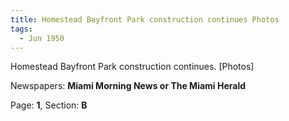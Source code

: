 ```yaml
---  
title: Homestead Bayfront Park construction continues Photos  
tags:  
  - Jun 1950  
---  
```

  
Homestead Bayfront Park construction continues. [Photos]  
  
Newspapers: **Miami Morning News or The Miami Herald**  
  
Page: **1**, Section: **B** 
